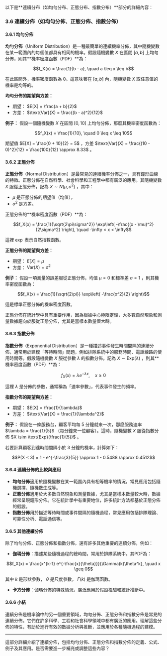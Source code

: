 以下是**連續分布（如均勻分布、正態分布、指數分布）**部分的詳細內容：

### 3.6 連續分佈（如均勻分佈、正態分佈、指數分佈）

#### 3.6.1 均勻分佈

**均勻分佈**（Uniform Distribution）是一種最簡單的連續機率分佈，其中隨機變數在某一範圍內的每個值都具有相同的機率。假設隨機變數  $`X`$  在區間  $`[a, b]`$  上均勻分佈，則其**機率密度函數（PDF）**為：

```math
f_X(x) = \frac{1}{b - a}, \quad a \leq x \leq b
```

在此區間外，機率密度函數為 0。這意味著在  $`[a, b]`$  內，隨機變數  $`X`$  取任意值的機率是均等的。

**均勻分佈的期望與方差：**
- 期望： $`E[X] = \frac{a + b}{2}`$ 
- 方差： $`\text{Var}(X) = \frac{(b - a)^2}{12}`$ 

**例子：**
假設一個隨機變數  $`X`$  在區間  $`[0, 10]`$  上均勻分佈，那麼其機率密度函數為：

```math
f_X(x) = \frac{1}{10}, \quad 0 \leq x \leq 10
```

期望值  $`E[X] = \frac{0 + 10}{2} = 5`$ ，方差  $`\text{Var}(X) = \frac{(10 - 0)^2}{12} = \frac{100}{12} \approx 8.33`$ 。

#### 3.6.2 正態分佈

**正態分佈**（Normal Distribution）是最常見的連續機率分佈之一，具有鐘形曲線的特徵。正態分佈在自然科學、社會科學和工程學中都有廣泛的應用。其隨機變數  $`X`$  服從正態分佈，記為  $`X \sim N(\mu, \sigma^2)`$ ，其中：
-  $`\mu`$  是正態分佈的期望值（均值），
-  $`\sigma^2`$  是方差。

正態分佈的**機率密度函數（PDF）**為：

```math
f_X(x) = \frac{1}{\sqrt{2\pi\sigma^2}} \exp\left( -\frac{(x - \mu)^2}{2\sigma^2} \right), \quad -\infty < x < \infty
```

這裡  $`\exp`$  表示自然指數函數。

**正態分佈的期望與方差：**
- 期望： $`E[X] = \mu`$ 
- 方差： $`\text{Var}(X) = \sigma^2`$ 

**例子：**
假設一項測量的誤差服從正態分佈，均值  $`\mu = 0`$  和標準差  $`\sigma = 1`$ ，則其機率密度函數為：

```math
f_X(x) = \frac{1}{\sqrt{2\pi}} \exp\left( -\frac{x^2}{2} \right)
```

這是標準正態分佈的機率密度函數。

正態分佈在統計學中具有重要作用，因為根據中心極限定理，大多數自然現象和測量數據趨向於服從正態分佈，尤其是當樣本數量很大時。

#### 3.6.3 指數分佈

**指數分佈**（Exponential Distribution）是一種描述事件發生時間間隔的連續分佈，通常用於建模「等待時間」問題，例如排隊系統中的服務時間、電話線路的使用時間等。假設隨機變數  $`X`$  服從參數  $`\lambda`$  的指數分佈，記為  $`X \sim \text{Exp}(\lambda)`$ ，則其**機率密度函數（PDF）**為：

```math
f_X(x) = \lambda e^{-\lambda x}, \quad x \geq 0
```

這裡  $`\lambda`$  是分佈的參數，通常稱為「速率參數」，代表事件發生的頻率。

**指數分佈的期望與方差：**
- 期望： $`E[X] = \frac{1}{\lambda}`$ 
- 方差： $`\text{Var}(X) = \frac{1}{\lambda^2}`$ 

**例子：**
假設在一條服務台，顧客平均每 5 分鐘就來一次，那麼服務速率  $`\lambda = \frac{1}{5}`$ （每分鐘來一位顧客）。這時，隨機變數  $`X`$  服從指數分佈  $`X \sim \text{Exp}(\frac{1}{5})`$ 。

若要計算顧客到達時間間隔小於 3 分鐘的機率，計算如下：

```math
P(X < 3) = 1 - e^{-\frac{3}{5}} \approx 1 - 0.5488 \approx 0.4512
```


#### 3.6.4 連續分佈的比較與應用

- **均勻分佈**適用於隨機變數在某一範圍內具有相等機率的情況，常見應用包括隨機選擇、隨機數生成等。
- **正態分佈**適用於大多數自然現象和測量數據，尤其是當樣本數量較大時，數據經常呈現鐘形分佈。它在統計學中有重要地位，許多統計方法都基於正態分佈的假設。
- **指數分佈**用於描述等待時間或事件間隔的隨機過程，常見應用包括排隊理論、可靠性分析、電話通信等。

#### 3.6.5 其他連續分佈

除了均勻分佈、正態分佈和指數分佈，還有許多其他重要的連續分佈，例如：
- **伽瑪分佈**：描述某些隨機過程的總時間，常用於排隊系統中。其PDF為：
  
```math
f_X(x) = \frac{x^{k-1} e^{-\frac{x}{\theta}}}{\Gamma(k)\theta^k}, \quad x \geq 0
```

  其中  $`k`$  是形狀參數， $`\theta`$  是尺度參數， $`\Gamma(k)`$  是伽瑪函數。
- **卡方分佈**：伽瑪分佈的特殊情況，廣泛應用於假設檢驗和統計推斷中。

#### 3.6.6 小結

連續分佈是機率論中的另一個重要領域，均勻分佈、正態分佈和指數分佈是常見的連續分佈。它們在許多科學、工程和社會科學領域中都有廣泛的應用。理解這些分佈的特性，有助於進行有效的數據分析與推斷，並應用於各種隨機過程的建模。

---

這部分詳細介紹了連續分佈，包括均勻分佈、正態分佈和指數分佈的定義、公式、例子及其應用。是否需要進一步補充或調整這些內容？